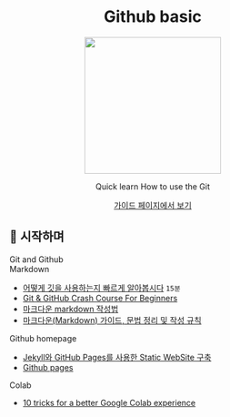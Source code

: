 <h1 align="center">Github basic</h1>
<p align="center"><img src="https://www.pigno.se/static/assets/images/octocat.svg" width="240" /></p>
<p align="center">Quick learn How to use the Git</p>

<p align="center"><a href="https://www.pigno.se/barn/tutorial-git/docs" target="_blank">가이드 페이지에서 보기</a></p>

## :clap: 시작하며

Git and Github  
Markdown
- [어떻게 깃을 사용하는지 빠르게 알아봅시다](https://github.com/KennethanCeyer/tutorial-git)  `15분`     
- [Git & GitHub Crash Course For Beginners](https://www.youtube.com/watch?v=SWYqp7iY_Tc)   
- [마크다운 markdown 작성법](https://gist.github.com/ihoneymon/652be052a0727ad59601)  
- [마크다운(Markdown) 가이드, 문법 정리 및 작성 규칙](https://post.naver.com/viewer/postView.nhn?volumeNo=24627214&memberNo=42458017)   

Github homepage
- [Jekyll와 GitHub Pages를 사용한 Static WebSite 구축](https://poiemaweb.com/jekyll-basics)
- [Github pages](https://pages.github.com/)   

Colab      
- [10 tricks for a better Google Colab experience](https://towardsdatascience.com/10-tips-for-a-better-google-colab-experience-33f8fe721b82#708a)
